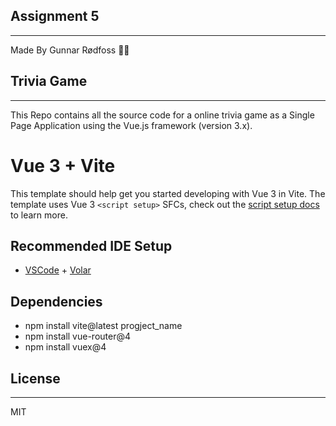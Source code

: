 ## Assignment 5
---
Made By Gunnar Rødfoss 🐱‍🏍

## Trivia Game
---
This Repo contains all the source code for a online trivia game as a Single Page Application using the Vue.js framework (version 3.x). 

# Vue 3 + Vite

This template should help get you started developing with Vue 3 in Vite. The template uses Vue 3 `<script setup>` SFCs, check out the [script setup docs](https://v3.vuejs.org/api/sfc-script-setup.html#sfc-script-setup) to learn more.

## Recommended IDE Setup

- [VSCode](https://code.visualstudio.com/) + [Volar](https://marketplace.visualstudio.com/items?itemName=johnsoncodehk.volar)

## Dependencies

- npm install vite@latest progject_name
- npm install vue-router@4
- npm install vuex@4

## License
---

MIT